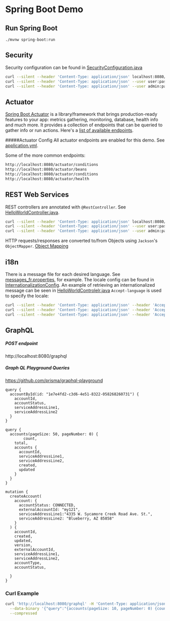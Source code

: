 # Spring Boot Demo

## Run Spring Boot

```
./mvnw spring-boot:run

```

## Security
Security configuration can be found in [SecurityConfiguration.java](src/main/java/com/kubra/)
```bash
curl --silent --header 'Content-Type: application/json' localhost:8080/hello
curl --silent --header 'Content-Type: application/json' --user user:pass localhost:8080/hello/user
curl --silent --header 'Content-Type: application/json' --user admin:pass localhost:8080/hello/admin
```

## Actuator
[Spring Boot Actuator](https://docs.spring.io/spring-boot/docs/2.0.x/actuator-api/html/) is a 
library/framework that brings production-ready features to your app: metrics gathering, 
monitoring, database, health info and much more. It provides a collection of endpoints that can be 
queried to gather info or run actions. Here's a 
[list of available endpoints](https://docs.spring.io/spring-boot/docs/current/reference/html/production-ready-endpoints.html#production-ready-endpoints-enabling-endpoints).

#####Actuator Config
All actuator endpoints are enabled for this demo. See [application.yml](src/main/resources/application.yml).

Some of the more common endpoints:
```bash
http://localhost:8080/actuator/conditions
http://localhost:8080/actuator/beans
http://localhost:8080/actuator/conditions
http://localhost:8080/actuator/health
```

## REST Web Services
REST controllers are annotated with `@RestController`. 
See [HelloWorldController.java](src/main/java/com/kubra/rest/HelloWorldController.java).

```bash
curl --silent --header 'Content-Type: application/json' localhost:8080/hello
curl --silent --header 'Content-Type: application/json' --user user:pass localhost:8080/hello/user
curl --silent --header 'Content-Type: application/json' --user admin:pass localhost:8080/hello/admin
```
HTTP requests/responses are converted to/from Objects using `Jackson`'s `ObjectMapper`. 
[Object Mapping](https://docs.spring.io/spring-boot/docs/current/reference/html/howto-spring-mvc.html#howto-customize-the-jackson-objectmapper) 

## i18n
There is a message file for each desired language. See [messages_fr.properties](src/main/resources/messages_fr.properties), 
for example. The locale config can be found in [InternationalizationConfig](src/main/java/com/kubra/config/InternationalizationConfig.java).
An example of retrieving an internationalized message can be seen in [HelloWorldControlelr.java](src/main/java/com/kubra/rest/HelloWorldController.java)
`Accept-language` is used to specify the locale:
```bash
curl --silent --header 'Content-Type: application/json' --header 'Accept-Language: en' 'localhost:8080/hello'
curl --silent --header 'Content-Type: application/json' --header 'Accept-Language: es' 'localhost:8080/hello'
curl --silent --header 'Content-Type: application/json' --header 'Accept-Language: fr' 'localhost:8080/hello'

```

## GraphQL 
##### POST endpoint
http://localhost:8080/graphql


##### Graph QL Playground Queries

https://github.com/prisma/graphql-playground

```
query {
  accountById(id: "1e7e4fd2-c3d6-4e51-8322-058268260731") {
    accountId,
    accountStatus,
    serviceAddressLine1,
    serviceAddressLine2
  }
}

query {
  accounts(pageSize: 50, pageNumber: 0) {
		count,
    total,
    accounts {
      accountId,
      serviceAddressLine1,
      serviceAddressLine2,
      created,
      updated
    }
  }
}

mutation {
  createAccount(
    account: {
      accountStatus: CONNECTED,
      externalAccountId: "my121",
      serviceAddressLine1:"4335 W. Sycamore Creek Road Ave. St.",
      serviceAddressLine2: "Blueberry, AZ 85858"
    }
  ) {
    accountId,
    created,
    updated,
    version,
    externalAccountId,
    serviceAddressLine1,
    serviceAddressLine2,
    accountType,
    accountStatus,

  }
}
```

### Curl Example
```bash
curl 'http://localhost:8080/graphql' -H 'Content-Type: application/json' -H 'Accept: application/json' \
  --data-binary '{"query":"{accounts(pageSize: 10, pageNumber: 0) {count, total, accounts { accountId, serviceAddressLine1 } } }"}' \
  --compressed

```